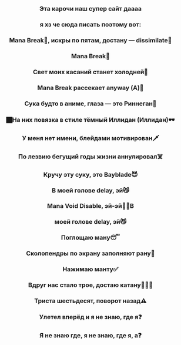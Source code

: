 ##
<h3 align="center">Эта карочи наш супер сайт даааа</h3>
<h3 align="center">я хз че сюда писать поэтому вот:</h3>
<h3 align="center">Mana Break🤯, искры по пятам, достану — dissimilate💜</h3>
<h3 align="center">Mana Break🫣</h3>
<h3 align="center">Свет моих касаний станет холодней🥶</h3>
<h3 align="center">Mana Break рассекает anyway (А)💨</h3>
<h3 align="center">Сука будто в аниме, глаза — это Риннеган🤰</h3>
<h3 align="center">🏿На них повязка в стиле тёмный Иллидан (Иллидан)🕶</h3>
<h3 align="center">У меня нет имени, блейдами мотивирован🗡</h3>
<h3 align="center">По лезвию бегущий годы жизни аннулировал☠️</h3>
<h3 align="center">Кручу эту суку, это Bayblade😈</h3>
<h3 align="center">В моей голове delay, эй😼</h3>
<h3 align="center">Mana Void Disable, эй-эй💪🏿В</h3>
<h3 align="center">моей голове delay, эй😼</h3>
<h3 align="center">Поглощаю ману😴</h3> 
<h3 align="center">Сколопендры по экрану заполняют рану🐛</h3>
<h3 align="center">Нажимаю манту✅</h3>
<h3 align="center">Вдруг нас стало трое, достаю катану👨‍👦‍👦 </h3>
<h3 align="center">Триста шестьдесят, поворот назад⚠️</h3> 
<h3 align="center">Улетел вперёд и я не знаю, где я❓ </h3>
<h3 align="center">Я не знаю где, я не знаю, где я, а❓</h3>
